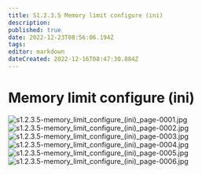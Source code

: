 ```yaml
---
title: S1.2.3.5	Memory limit configure (ini)
description: 
published: true
date: 2022-12-23T08:56:06.194Z
tags: 
editor: markdown
dateCreated: 2022-12-16T08:47:30.884Z
---
```


# Memory limit configure (ini)
![s1.2.3.5-memory_limit_configure_(ini)_page-0001.jpg](/s1235/s1.2.3.5-memory_limit_configure_(ini)_page-0001.jpg)
![s1.2.3.5-memory_limit_configure_(ini)_page-0002.jpg](/s1235/s1.2.3.5-memory_limit_configure_(ini)_page-0002.jpg)
![s1.2.3.5-memory_limit_configure_(ini)_page-0003.jpg](/s1235/s1.2.3.5-memory_limit_configure_(ini)_page-0003.jpg)
![s1.2.3.5-memory_limit_configure_(ini)_page-0004.jpg](/s1235/s1.2.3.5-memory_limit_configure_(ini)_page-0004.jpg)
![s1.2.3.5-memory_limit_configure_(ini)_page-0005.jpg](/s1235/s1.2.3.5-memory_limit_configure_(ini)_page-0005.jpg)
![s1.2.3.5-memory_limit_configure_(ini)_page-0006.jpg](/s1235/s1.2.3.5-memory_limit_configure_(ini)_page-0006.jpg)

